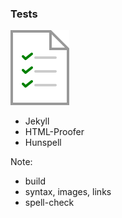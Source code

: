 ### Tests

![tests icon](img/test.svg) <!-- .element: style="height:2.5em;;;background-color:inherit;border:0" -->

* Jekyll
* HTML-Proofer
* Hunspell

Note:
* build
* syntax, images, links
* spell-check
